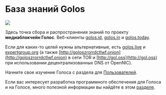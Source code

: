 # База знаний Golos

[![](https://raw.githubusercontent.com/golos-blockchain/wiki/master/golos_logo.png)](https://golos.id/)

Здесь точка сбора и распространения знаний по проекту **медиаблокчейн Голос**. Веб-клиенты [golos.id](https://golos.id/), [golos.in](https://golos.in/) и [golos.today](https://golos.today/).   
  
Если для каких-то целей нужны альтернативные, есть [golos.live](https://golos.live/) и [expertgroup.org](https://expertgroup.org/) \(а также [http://goloszrorrdctlwf.onion](http://goloszrorrdctlwf.onion) в сети TOR и [http://gol.oss](http://gol.oss) при использовании децентрализованных DNS от OpenNIC\).

Начните свое изучение Голоса с раздела для [Пользователей](users/welcome.md).

Если вас интересует разработка программного обеспечения для Голоса и на Голосе, много полезной информации вы найдёте в этом [разделе](developers/basics/).

